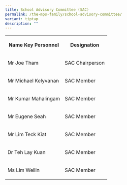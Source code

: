 ```yaml
---
title: School Advisory Committee (SAC)
permalink: /the-mps-family/school-advisory-committee/
variant: tiptap
description: ""
---
```

<table>
<tbody>
<tr>
<th rowspan="1" colspan="1">
<p>Name Key Personnel</p>
</th>
<th rowspan="1" colspan="1">
<p>Designation</p>
</th>
</tr>
<tr>
<td rowspan="1" colspan="1">
<p>Mr Joe Tham</p>
</td>
<td rowspan="1" colspan="1">
<p>SAC Chairperson</p>
</td>
</tr>
<tr>
<td rowspan="1" colspan="1">
<p>Mr Michael Kelyvanan</p>
</td>
<td rowspan="1" colspan="1">
<p>SAC Member</p>
</td>
</tr>
<tr>
<td rowspan="1" colspan="1">
<p>Mr Kumar Mahalingam</p>
</td>
<td rowspan="1" colspan="1">
<p>SAC Member</p>
</td>
</tr>
<tr>
<td rowspan="1" colspan="1">
<p>Mr Eugene Seah</p>
</td>
<td rowspan="1" colspan="1">
<p>SAC Member</p>
</td>
</tr>
<tr>
<td rowspan="1" colspan="1">
<p>Mr Lim Teck Kiat</p>
</td>
<td rowspan="1" colspan="1">
<p>SAC Member</p>
</td>
</tr>
<tr>
<td rowspan="1" colspan="1">
<p>Dr Teh Lay Kuan</p>
</td>
<td rowspan="1" colspan="1">
<p>SAC Member</p>
</td>
</tr>
<tr>
<td rowspan="1" colspan="1">
<p>Ms Lim Weilin</p>
</td>
<td rowspan="1" colspan="1">
<p>SAC Member</p>
</td>
</tr>
</tbody>
</table>
<p></p>